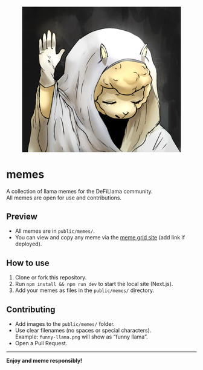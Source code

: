 <p align="center">
  <img src="https://github.com/anonployed/memes/blob/master/public/memes/silence.png?raw=true" alt="DeFiLlama Meme Header" width="420" />
</p>

# memes

A collection of llama memes for the DeFiLlama community.  
All memes are open for use and contributions.

## Preview

- All memes are in `public/memes/`.
- You can view and copy any meme via the [meme grid site](#) (add link if deployed).

## How to use

1. Clone or fork this repository.
2. Run `npm install && npm run dev` to start the local site (Next.js).
3. Add your memes as files in the `public/memes/` directory.

## Contributing

- Add images to the `public/memes/` folder.
- Use clear filenames (no spaces or special characters).  
  Example: `funny-llama.png` will show as “funny llama”.
- Open a Pull Request.

---

**Enjoy and meme responsibly!**

